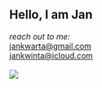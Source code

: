 Hello, I am Jan
---------------

*reach out to me:*  
jankwarta@gmail.com  
jankwinta@icloud.com  
<a href="https://github.com/KwintaJ">  
<img align="center" src="https://github-readme-stats.anuraghazra1.vercel.app/api/top-langs/?username=KwintaJ&layout=compact&theme=radical" />
</a> 
